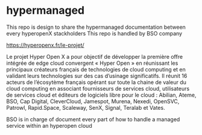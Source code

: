 # hypermanaged

This repo is design to share the hypermanaged documentation between every hyperopenX stackholders
This repo is handled by BSO company

https://hyperopenx.fr/le-projet/

Le projet Hyper Open X a pour objectif de développer la première offre intégrée de edge cloud convergent « Hyper Open » en réunissant les principaux créateurs français de technologies de cloud computing et en validant leurs technologies sur des cas d’usinage significatifs. Il réunit 16 acteurs de l’écosytème français opérant sur toute la chaine de valeur du cloud computing en associant fournisseurs de services cloud, utilisateurs de services cloud et éditeurs de logiciels libre pour le cloud :  Abilian, Ateme, BSO, Cap Digital, CleverCloud, Jamespot, Murena, Nexedi, OpenSVC, Patrowl, Rapid.Space, Scaleway, SenX, Signal, Teralab et Vates.

BSO is in charge of document every part of how to handle a managed service within an hyperopen cloud
